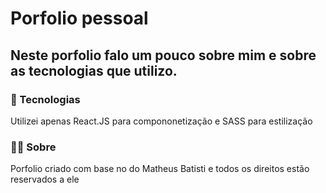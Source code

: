 # Porfolio pessoal

## Neste porfolio falo um pouco sobre mim e sobre as tecnologias que utilizo.

### 🚀 Tecnologias
Utilizei apenas React.JS para compononetização e SASS para estilização

### 🧑‍🎓 Sobre
Porfolio criado com base no do Matheus Batisti e todos os direitos estão reservados a ele
